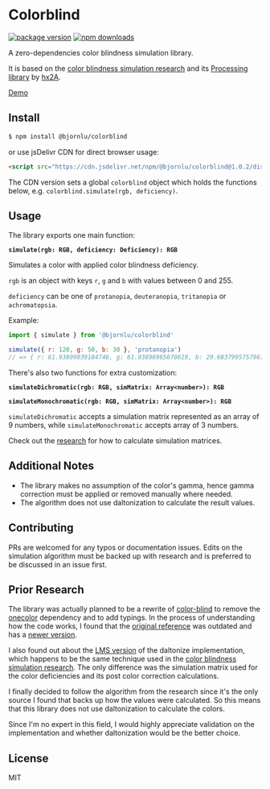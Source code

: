 # Colorblind

[![package version](https://img.shields.io/npm/v/@bjornlu/colorblind)](https://www.npmjs.com/package/@bjornlu/colorblind)
[![npm downloads](https://img.shields.io/npm/dm/@bjornlu/colorblind)](https://www.npmjs.com/package/@bjornlu/colorblind)

A zero-dependencies color blindness simulation library.

It is based on the [color blindness simulation research](https://ixora.io/projects/colorblindness/color-blindness-simulation-research/) and its [Processing library](https://github.com/hx2A/ColorBlindness) by [hx2A](https://github.com/hx2A).

[Demo](https://bluwy.github.io/colorblind)

## Install

```bash
$ npm install @bjornlu/colorblind
```

or use jsDelivr CDN for direct browser usage:

```html
<script src="https://cdn.jsdelivr.net/npm/@bjornlu/colorblind@1.0.2/dist/colorblind.min.js"></script>
```

The CDN version sets a global `colorblind` object which holds the functions below, e.g. `colorblind.simulate(rgb, deficiency)`.

## Usage

The library exports one main function:

**`simulate(rgb: RGB, deficiency: Deficiency): RGB`**

Simulates a color with applied color blindness deficiency.

`rgb` is an object with keys `r`, `g` and `b` with values between 0 and 255.

`deficiency` can be one of `protanopia`, `deuteranopia`, `tritanopia` or `achromatopsia`.

Example:

```js
import { simulate } from '@bjornlu/colorblind'

simulate({ r: 120, g: 50, b: 30 }, 'protanopia')
// => { r: 61.93899039184746, g: 61.93898965670619, b: 29.683799575796723 }
```

There's also two functions for extra customization:

**`simulateDichromatic(rgb: RGB, simMatrix: Array<number>): RGB`**

**`simulateMonochromatic(rgb: RGB, simMatrix: Array<number>): RGB`**

`simulateDichromatic` accepts a simulation matrix represented as an array of 9 numbers, while `simulateMonochromatic` accepts array of 3 numbers.

Check out the [research](https://ixora.io/projects/colorblindness/color-blindness-simulation-research/) for how to calculate simulation matrices.

## Additional Notes

- The library makes no assumption of the color's gamma, hence gamma correction must be applied or removed manually where needed.
- The algorithm does not use daltonization to calculate the result values.

## Contributing

PRs are welcomed for any typos or documentation issues. Edits on the simulation algorithm must be backed up with research and is preferred to be discussed in an issue first.

## Prior Research

The library was actually planned to be a rewrite of [color-blind](https://github.com/skratchdot/color-blind) to remove the [onecolor](https://github.com/One-com/one-color) dependency and to add typings. In the process of understanding how the code works, I found that the [original reference](https://galactic.ink/sphere/js/Color.Blind.js) was outdated and has a [newer version](https://galactic.ink/labs/Color-Vision/Javascript/Color.Vision.Simulate.js).

I also found out about the [LMS version](https://galactic.ink/labs/Color-Vision/Javascript/Color.Vision.Daltonize.js) of the daltonize implementation, which happens to be the same technique used in the [color blindness simulation research](https://ixora.io/projects/colorblindness/color-blindness-simulation-research/). The only difference was the simulation matrix used for the color deficiencies and its post color correction calculations.

I finally decided to follow the algorithm from the research since it's the only source I found that backs up how the values were calculated. So this means that this library does not use daltonization to calculate the colors.

Since I'm no expert in this field, I would highly appreciate validation on the implementation and whether daltonization would be the better choice.

## License

MIT

